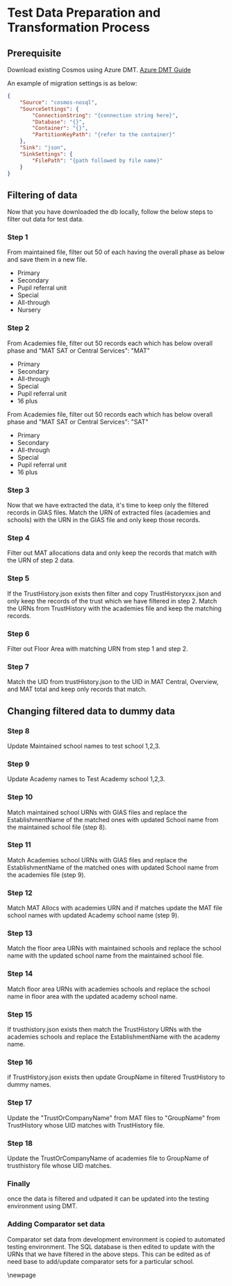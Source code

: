 ﻿# Test Data Preparation and Transformation Process

## Prerequisite
Download existing Cosmos using Azure DMT. [Azure DMT Guide](https://learn.microsoft.com/en-us/azure/cosmos-db/how-to-migrate-desktop-tool?tabs=azure-cli)

An example of migration settings is as below:
```` json
{
	"Source": "cosmos-nosql",
	"SourceSettings": {
		"ConnectionString": "{connection string here}",
		"Database": "{}",
		"Container": "{}",
		"PartitionKeyPath": "{refer to the container}"
	},
	"Sink": "json",
	"SinkSettings": {
		"FilePath": "{path followed by file name}"
	}
} 
````
## Filtering of data
Now that you have downloaded the db locally, follow the below steps to filter out data for test data.

### Step 1
From maintained file, filter out 50 of each having the overall phase as below and save them in a new file. 
- Primary
- Secondary
- Pupil referral unit
- Special
- All-through
- Nursery

### Step 2
From Academies file, filter out 50 records each which has below overall phase and  "MAT SAT or Central Services": "MAT"
- Primary
- Secondary
- All-through
- Special
- Pupil referral unit
- 16 plus

From Academies file, filter out 50 records each which has below overall phase and "MAT SAT or Central Services": "SAT"
- Primary
- Secondary
- All-through
- Special
- Pupil referral unit
- 16 plus

### Step 3
Now that we have extracted the data, it's time to keep only the filtered records in GIAS files. Match the URN of extracted files (academies and schools) with the URN in the GIAS file and only keep those records.

### Step 4
Filter out MAT allocations data and only keep the records that match with the URN of step 2 data.

### Step 5
If the TrustHistory.json exists then filter and copy TrustHistoryxxx.json and only keep the records of the trust which we have filtered in step 2. Match the URNs from TrustHistory with the academies file and keep the matching records.

### Step 6
Filter out Floor Area with matching URN from step 1 and step 2.

### Step 7
Match the UID from trustHistory.json to the UID in MAT Central, Overview, and MAT total and keep only records that match.

## Changing filtered data to dummy data
### Step 8
Update Maintained school names to test school 1,2,3.

### Step 9
Update Academy names to Test Academy school 1,2,3.

### Step 10
Match maintained school URNs with GIAS files and replace the EstablishmentName of the matched ones with updated School name from the maintained school file (step 8).

### Step 11
Match Academies school URNs with GIAS files and replace the EstablishmentName of the matched ones with updated School name from the academies file (step 9).

### Step 12
Match MAT Allocs with academies URN and if matches update the MAT file school names with updated Academy school name (step 9).

### Step 13
Match the floor area URNs with maintained schools and replace the school name with the updated school name from the maintained school file.

### Step 14
Match floor area URNs with academies schools and replace the school name in floor area with the updated academy school name.

### Step 15
If trusthistory.json exists then match the TrustHistory URNs with the academies schools and replace the EstablishmentName with the academy name.

### Step 16
if TrustHistory.json exists then update GroupName in filtered TrustHistory to dummy names.

### Step 17
Update the "TrustOrCompanyName" from MAT files to "GroupName" from TrustHistory whose UID matches with TrustHistory file.

### Step 18
Update the TrustOrCompanyName of academies file to GroupName of trusthistory file whose UID matches.

### Finally
once the data is filtered and udpated it can be updated into the testing environment using DMT.

### Adding Comparator set data
Comparator set data from development environment is copied to automated testing environment. The SQL database is then edited to update with the URNs that we have filtered in the above steps. This can be edited as of need base to add/update comparator sets for a particular school. 

\newpage
